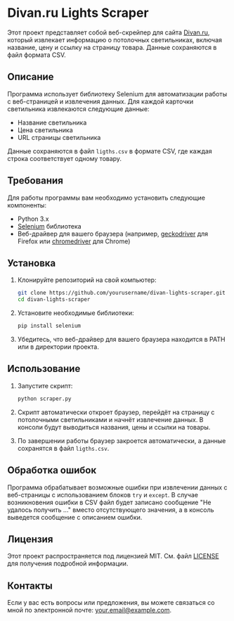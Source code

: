 # Divan.ru Lights Scraper

Этот проект представляет собой веб-скрейпер для сайта [Divan.ru](https://www.divan.ru/category/potolocnye-svetilniki), который извлекает информацию о потолочных светильниках, включая название, цену и ссылку на страницу товара. Данные сохраняются в файл формата CSV.

## Описание

Программа использует библиотеку Selenium для автоматизации работы с веб-страницей и извлечения данных. Для каждой карточки светильника извлекаются следующие данные:

- Название светильника
- Цена светильника
- URL страницы светильника

Данные сохраняются в файл `ligths.csv` в формате CSV, где каждая строка соответствует одному товару.

## Требования

Для работы программы вам необходимо установить следующие компоненты:

- Python 3.x
- [Selenium](https://pypi.org/project/selenium/) библиотека
- Веб-драйвер для вашего браузера (например, [geckodriver](https://github.com/mozilla/geckodriver/releases) для Firefox или [chromedriver](https://sites.google.com/a/chromium.org/chromedriver/downloads) для Chrome)

## Установка

1. Клонируйте репозиторий на свой компьютер:

    ```bash
    git clone https://github.com/yourusername/divan-lights-scraper.git
    cd divan-lights-scraper
    ```

2. Установите необходимые библиотеки:

    ```bash
    pip install selenium
    ```

3. Убедитесь, что веб-драйвер для вашего браузера находится в PATH или в директории проекта.

## Использование

1. Запустите скрипт:

    ```bash
    python scraper.py
    ```

2. Скрипт автоматически откроет браузер, перейдёт на страницу с потолочными светильниками и начнёт извлечение данных. В консоли будут выводиться названия, цены и ссылки на товары.

3. По завершении работы браузер закроется автоматически, а данные сохранятся в файл `ligths.csv`.

## Обработка ошибок

Программа обрабатывает возможные ошибки при извлечении данных с веб-страницы с использованием блоков `try` и `except`. В случае возникновения ошибки в CSV файл будет записано сообщение "Не удалось получить ..." вместо отсутствующего значения, а в консоль выведется сообщение с описанием ошибки.

## Лицензия

Этот проект распространяется под лицензией MIT. См. файл [LICENSE](LICENSE) для получения подробной информации.

## Контакты

Если у вас есть вопросы или предложения, вы можете связаться со мной по электронной почте: [your.email@example.com](mailto:your.email@example.com).
